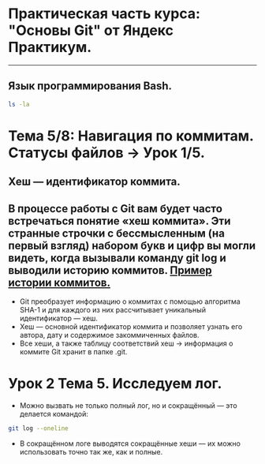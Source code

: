 ﻿# Практическая часть курса: "Основы Git" от Яндекс Практикум.


------
## Язык программирования Bash. <br>

```bash
ls -la
```

# Тема 5/8: Навигация по коммитам. Статусы файлов → Урок 1/5.
## Хеш — идентификатор коммита.
В процессе работы с Git вам будет часто встречаться понятие «хеш коммита». Эти странные строчки с бессмысленным (на первый взгляд) набором букв и цифр вы могли видеть, когда вызывали команду git log и выводили историю коммитов.
[Пример истории коммитов.](https://pictures.s3.yandex.net/resources/M2_T5_04-2_1686651606.png)
---
* Git преобразует информацию о коммитах с помощью алгоритма SHA-1 и для каждого из них рассчитывает уникальный идентификатор — хеш.
* Хеш — основной идентификатор коммита и позволяет узнать его автора, дату и содержимое закоммиченных файлов.
* Все хеши, а также таблицу соответствий хеш → информация о коммите Git хранит в папке .git.
# Урок 2 Тема 5. Исследуем лог.
* Можно вызвать не только полный лог, но и сокращённый — это делается командой:

```bash
git log --oneline
```

* В сокращённом логе выводятся сокращённые хеши — их можно использовать точно так же, как и полные.